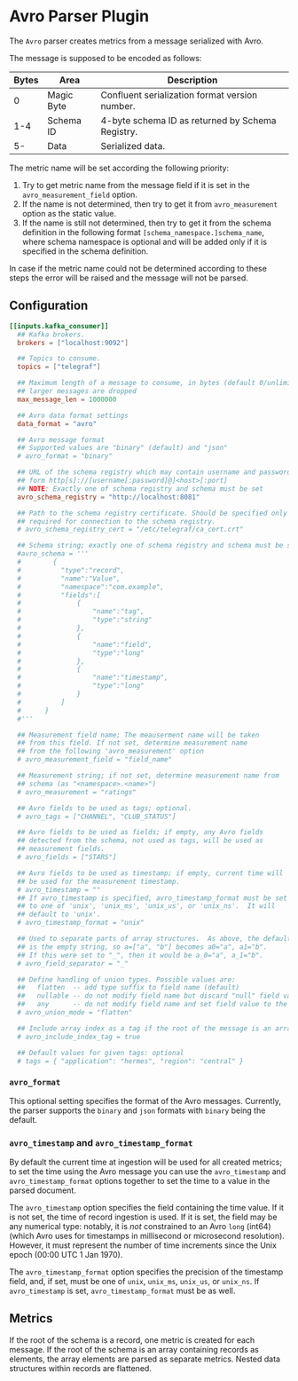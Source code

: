 # Avro Parser Plugin

The `Avro` parser creates metrics from a message serialized with Avro.

The message is supposed to be encoded as follows:

| Bytes | Area       | Description                                      |
| ----- | ---------- | ------------------------------------------------ |
| 0     | Magic Byte | Confluent serialization format version number.   |
| 1-4   | Schema ID  | 4-byte schema ID as returned by Schema Registry. |
| 5-    | Data       | Serialized data.                                 |

The metric name will be set according the following priority:

  1. Try to get metric name from the message field if it is set in the
     `avro_measurement_field` option.
  2. If the name is not determined, then try to get it from
     `avro_measurement` option as the static value.
  3. If the name is still not determined, then try to get it from the
     schema definition in the following format `[schema_namespace.]schema_name`,
     where schema namespace is optional and will be added only if it is specified
     in the schema definition.

In case if the metric name could not be determined according to these steps
the error will be raised and the message will not be parsed.

## Configuration

```toml
[[inputs.kafka_consumer]]
  ## Kafka brokers.
  brokers = ["localhost:9092"]

  ## Topics to consume.
  topics = ["telegraf"]

  ## Maximum length of a message to consume, in bytes (default 0/unlimited);
  ## larger messages are dropped
  max_message_len = 1000000

  ## Avro data format settings
  data_format = "avro"

  ## Avro message format
  ## Supported values are "binary" (default) and "json"
  # avro_format = "binary"

  ## URL of the schema registry which may contain username and password in the
  ## form http[s]://[username[:password]@]<host>[:port]
  ## NOTE: Exactly one of schema registry and schema must be set
  avro_schema_registry = "http://localhost:8081"

  ## Path to the schema registry certificate. Should be specified only if
  ## required for connection to the schema registry.
  # avro_schema_registry_cert = "/etc/telegraf/ca_cert.crt"

  ## Schema string; exactly one of schema registry and schema must be set
  #avro_schema = '''
  #        {
  #          "type":"record",
  #          "name":"Value",
  #          "namespace":"com.example",
  #          "fields":[
  #              {
  #                  "name":"tag",
  #                  "type":"string"
  #              },
  #              {
  #                  "name":"field",
  #                  "type":"long"
  #              },
  #              {
  #                  "name":"timestamp",
  #                  "type":"long"
  #              }
  #          ]
  #      }
  #'''

  ## Measurement field name; The meauserment name will be taken 
  ## from this field. If not set, determine measurement name
  ## from the following 'avro_measurement' option
  # avro_measurement_field = "field_name"

  ## Measurement string; if not set, determine measurement name from
  ## schema (as "<namespace>.<name>")
  # avro_measurement = "ratings"

  ## Avro fields to be used as tags; optional.
  # avro_tags = ["CHANNEL", "CLUB_STATUS"]

  ## Avro fields to be used as fields; if empty, any Avro fields
  ## detected from the schema, not used as tags, will be used as
  ## measurement fields.
  # avro_fields = ["STARS"]

  ## Avro fields to be used as timestamp; if empty, current time will
  ## be used for the measurement timestamp.
  # avro_timestamp = ""
  ## If avro_timestamp is specified, avro_timestamp_format must be set
  ## to one of 'unix', 'unix_ms', 'unix_us', or 'unix_ns'.  It will
  ## default to 'unix'.
  # avro_timestamp_format = "unix"

  ## Used to separate parts of array structures.  As above, the default
  ## is the empty string, so a=["a", "b"] becomes a0="a", a1="b".
  ## If this were set to "_", then it would be a_0="a", a_1="b".
  # avro_field_separator = "_"

  ## Define handling of union types. Possible values are:
  ##   flatten  -- add type suffix to field name (default)
  ##   nullable -- do not modify field name but discard "null" field values
  ##   any      -- do not modify field name and set field value to the received type
  # avro_union_mode = "flatten"

  ## Include array index as a tag if the root of the message is an array
  # avro_include_index_tag = true

  ## Default values for given tags: optional
  # tags = { "application": "hermes", "region": "central" }
```

### `avro_format`

This optional setting specifies the format of the Avro messages. Currently, the
parser supports the `binary` and `json` formats with `binary` being the default.

### `avro_timestamp` and `avro_timestamp_format`

By default the current time at ingestion will be used for all created
metrics; to set the time using the Avro message you can use the
`avro_timestamp` and `avro_timestamp_format` options together to set the
time to a value in the parsed document.

The `avro_timestamp` option specifies the field containing the time
value.  If it is not set, the time of record ingestion is used.  If it
is set, the field may be any numerical type: notably, it is *not*
constrained to an Avro `long` (int64) (which Avro uses for timestamps in
millisecond or microsecond resolution).  However, it must represent the
number of time increments since the Unix epoch (00:00 UTC 1 Jan 1970).

The `avro_timestamp_format` option specifies the precision of the timestamp
field, and, if set, must be one of `unix`, `unix_ms`, `unix_us`, or
`unix_ns`.  If `avro_timestamp` is set, `avro_timestamp_format` must be
as well.

## Metrics

If the root of the schema is a record, one metric is created for each message.
If the root of the schema is an array containing records as elements,
the array elements are parsed as separate metrics.
Nested data structures within records are flattened.
